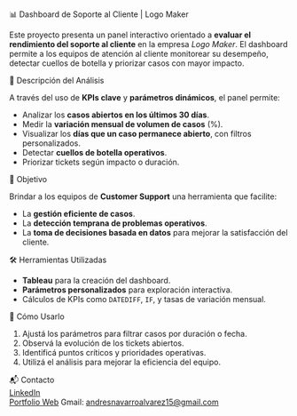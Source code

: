 📊 Dashboard de Soporte al Cliente | Logo Maker

Este proyecto presenta un panel interactivo orientado a **evaluar el rendimiento del soporte al cliente** en la empresa *Logo Maker*. El dashboard permite a los equipos de atención al cliente monitorear su desempeño, detectar cuellos de botella y priorizar casos con mayor impacto.

🧠 Descripción del Análisis

A través del uso de **KPIs clave** y **parámetros dinámicos**, el panel permite:

- Analizar los **casos abiertos en los últimos 30 días**.
- Medir la **variación mensual de volumen de casos** (%).
- Visualizar los **días que un caso permanece abierto**, con filtros personalizados.
- Detectar **cuellos de botella operativos**.
- Priorizar tickets según impacto o duración.

🎯 Objetivo

Brindar a los equipos de **Customer Support** una herramienta que facilite:

- La **gestión eficiente de casos**.
- La **detección temprana de problemas operativos**.
- La **toma de decisiones basada en datos** para mejorar la satisfacción del cliente.

🛠️ Herramientas Utilizadas

- **Tableau** para la creación del dashboard.
- **Parámetros personalizados** para exploración interactiva.
- Cálculos de KPIs como `DATEDIFF`, `IF`, y tasas de variación mensual.

🚀 Cómo Usarlo

1. Ajustá los parámetros para filtrar casos por duración o fecha.
2. Observá la evolución de los tickets abiertos.
3. Identificá puntos críticos y prioridades operativas.
4. Utilizá el análisis para mejorar la eficiencia del equipo.

📬 Contacto  
[LinkedIn](https://www.linkedin.com/in/andr%C3%A9s-navarro77/)  
[Portfolio Web](https://andres-navarro-portfolio.netlify.app/)
Gmail: andresnavarroalvarez15@gmail.com  
